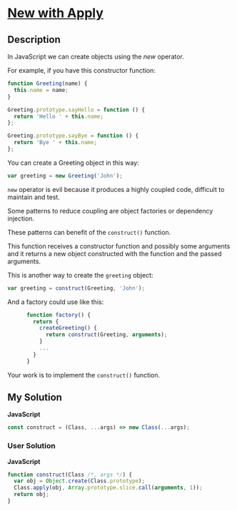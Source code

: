 # [New with Apply](https://www.codewars.com/kata/53c7da8baf72924af8000405)

## Description

In JavaScript we can create objects using the _new_ operator.

For example, if you have this constructor function:

```js
function Greeting(name) {
  this.name = name;
}

Greeting.prototype.sayHello = function () {
  return 'Hello ' + this.name;
};

Greeting.prototype.sayBye = function () {
  return 'Bye ' + this.name;
};
```

You can create a Greeting object in this way:

```js
var greeting = new Greeting('John');
```

`new` operator is evil because it produces a highly coupled code, difficult to maintain and test.

Some patterns to reduce coupling are object factories or dependency injection.

These patterns can benefit of the `construct()` function.

This function receives a constructor function and possibly some arguments and it returns a new object constructed with the function and the passed arguments.

This is another way to create the `greeting` object:

```js
var greeting = construct(Greeting, 'John');
```

And a factory could use like this:

```js
      function factory() {
        return {
          createGreeting() {
            return construct(Greeting, arguments);
          }
          ...
        }
      }
```

Your work is to implement the `construct()` function.

## My Solution

**JavaScript**

```js
const construct = (Class, ...args) => new Class(...args);
```

### User Solution

**JavaScript**

```js
function construct(Class /*, args */) {
  var obj = Object.create(Class.prototype);
  Class.apply(obj, Array.prototype.slice.call(arguments, 1));
  return obj;
}
```

